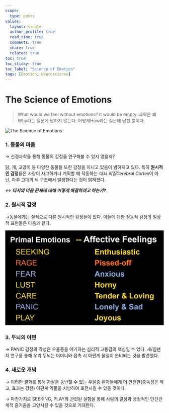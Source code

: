 ```yaml
---
scope:
  type: posts
values:
  layout: single
  author_profile: true
  read_time: true
  comments: true
  share: true
  related: true
toc: true
toc_sticky: true
toc_label: "Science of Emotion"
tags: [Emotion, Neuroscience]
---
```


# The Science of Emotions

> What would we feel without emotions? It would be empty. 과학은 왜Why라는 질문에 답하지 않는다. 어떻게How라는 질문에 답할 뿐이다.

![The Science of Emotions](https://youtu.be/65e2qScV_K8?si=M4j_LW3cNept473r)

### 1. 동물의 마음

→ 신경과학을 통해 동물의 감정을 연구해볼 수 있지 않을까?

닭, 개, 고양이 등 다양한 동물들 또한 감정을 지니고 있음이 밝혀지고 있다. 특히 **원시적인 감정**들은 사람이 사고하거나 계획할 때 작동하는 *대뇌 피질Cerebral Cortex*이 아닌, 아주 고대의 뇌 구조에서 발생한다는 것이 밝혀졌다.

**_↔ 타자의 마음 문제에 대해 어떻게 해결하려고 하는가?_**

### 2. 원시적 감정

→동물에게는 질적으로 다른 원시적인 감정들이 있다. 이들에 대한 정동적 감정의 일상적 표현들은 다음과 같다.

<p align="center">
    <img src = "/assets/images/231123/231123_0.png">
</p>

### 3. 두뇌의 아편

→ PANIC 감정의 각성은 우울증을 야기하는 심리적 고통감의 핵심일 수 있다. 새/침팬지 연구를 통해 우리 두뇌는 어머니와 접촉 시 아편계 물질이 분비되는 것을 발견했다.

### 4. 새로운 개념

→ 이러한 결과를 통해 자살을 동반할 수 있는 우울증 환자들에게 더 안전한(중독성은 적고, 효과는 강한) 아편계 약물을 처방하여 호전시킬 수 있을 것이다.

→ 마찬가지로 SEEKING, PLAY와 관련된 실험을 통해 사람의 열정과 긍정적인 인간관계적 즐거움을 고양시킬 수 있을 것으로 기대한다.
